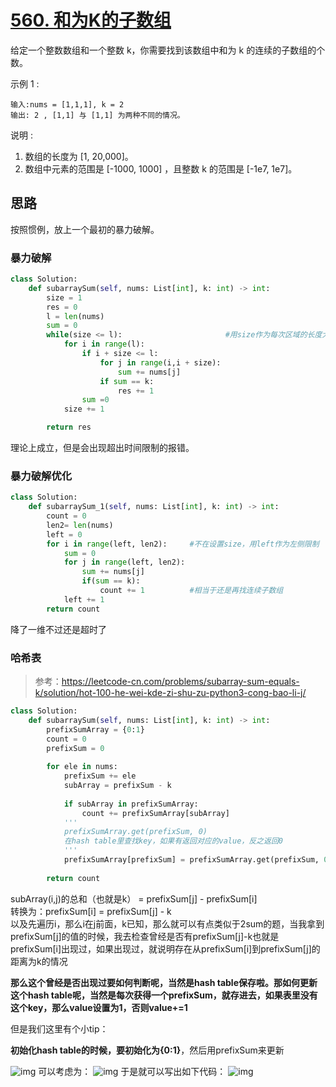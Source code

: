 # [560. 和为K的子数组](https://leetcode-cn.com/problems/subarray-sum-equals-k/)

给定一个整数数组和一个整数 k，你需要找到该数组中和为 k 的连续的子数组的个数。

示例 1 :

    输入:nums = [1,1,1], k = 2
    输出: 2 , [1,1] 与 [1,1] 为两种不同的情况。
说明 :

1. 数组的长度为 [1, 20,000]。
2. 数组中元素的范围是 [-1000, 1000] ，且整数 k 的范围是 [-1e7, 1e7]。

## 思路

按照惯例，放上一个最初的暴力破解。
### 暴力破解
```python
class Solution:
    def subarraySum(self, nums: List[int], k: int) -> int:
        size = 1
        res = 0
        l = len(nums)
        sum = 0
        while(size <= l):                       #用size作为每次区域的长度大小
            for i in range(l):
                if i + size <= l:
                    for j in range(i,i + size):
                        sum += nums[j]
                    if sum == k:
                        res += 1
                sum =0
            size += 1

        return res
```
理论上成立，但是会出现超出时间限制的报错。
### 暴力破解优化
```python
class Solution:
    def subarraySum_1(self, nums: List[int], k: int) -> int:
        count = 0
        len2= len(nums)
        left = 0
        for i in range(left, len2):     #不在设置size，用left作为左侧限制
            sum = 0
            for j in range(left, len2):
                sum += nums[j]
                if(sum == k):
                    count += 1          #相当于还是再找连续子数组
            left += 1
        return count
```
降了一维不过还是超时了
### 哈希表
>参考：https://leetcode-cn.com/problems/subarray-sum-equals-k/solution/hot-100-he-wei-kde-zi-shu-zu-python3-cong-bao-li-j/
```python
class Solution:
    def subarraySum(self, nums: List[int], k: int) -> int:
        prefixSumArray = {0:1}
        count = 0
        prefixSum = 0
        
        for ele in nums:
            prefixSum += ele
            subArray = prefixSum - k
            
            if subArray in prefixSumArray:
                count += prefixSumArray[subArray]
            '''
            prefixSumArray.get(prefixSum, 0)
            在hash table里查找key，如果有返回对应的value，反之返回0 
            '''
            prefixSumArray[prefixSum] = prefixSumArray.get(prefixSum, 0) + 1
        
        return count
```
subArray(i,j)的总和（也就是k） = prefixSum[j] - prefixSum[i]<br>
转换为：prefixSum[i] = prefixSum[j] - k<br>
以及先遍历i，那么i在j前面，k已知，那么就可以有点类似于2sum的题，当我拿到prefixSum[j]的值的时候，我去检查曾经是否有prefixSum[j]-k也就是prefixSum[i]出现过，如果出现过，就说明存在从prefixSum[i]到prefixSum[j]的距离为k的情况

**那么这个曾经是否出现过要如何判断呢，当然是hash table保存啦。那如何更新这个hash table呢，当然是每次获得一个prefixSum，就存进去，如果表里没有这个key，那么value设置为1，否则value+=1**

但是我们这里有个小tip：

**初始化hash table的时候，要初始化为{0:1}**，然后用prefixSum来更新

![img](https://pic.leetcode-cn.com/35da11e658bbaa3d9a40b56997c7fe3f8ab77b47a506a0d9eb4d3ac8a297627f-image.png)
可以考虑为：
![img](https://pic.leetcode-cn.com/1e3d67d3afbc9e7a9201e48d046b5d0e775989e9c3084d576aa79ddd0d418f28-image.png)
于是就可以写出如下代码：
![img](https://pic.leetcode-cn.com/875a3c356e9fcc2a38fd9abf931253d12c8e8789467df2ef6bf563b17b0dca38-image.png)
